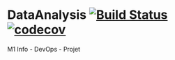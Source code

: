 # DataAnalysis [![Build Status](https://travis-ci.org/IQbrod/DataAnalysis.svg?branch=master)](https://travis-ci.org/IQbrod/DataAnalysis) [![codecov](https://codecov.io/gh/IQbrod/DataAnalysis/branch/master/graph/badge.svg)](https://codecov.io/gh/IQbrod/DataAnalysis)

M1 Info - DevOps - Projet
